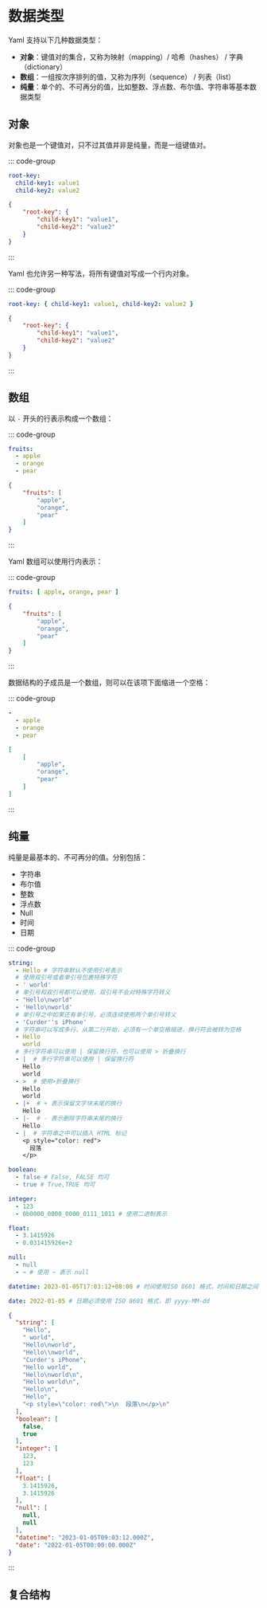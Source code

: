# 数据类型

Yaml 支持以下几种数据类型：

- **对象**：键值对的集合，又称为映射（mapping）/ 哈希（hashes） / 字典（dictionary）
- **数组**：一组按次序排列的值，又称为序列（sequence） / 列表（list）
- **纯量**：单个的、不可再分的值，比如整数、浮点数、布尔值、字符串等基本数据类型

## 对象

对象也是一个键值对，只不过其值并非是纯量，而是一组键值对。

::: code-group
```yaml [Yaml]
root-key:
  child-key1: value1
  child-key2: value2
```

```json [JSON]
{
    "root-key": {
        "child-key1": "value1",
        "child-key2": "value2"
    }
}
```
:::

Yaml 也允许另一种写法，将所有键值对写成一个行内对象。

::: code-group
```yaml [Yaml]
root-key: { child-key1: value1, child-key2: value2 }
```

```json
{
    "root-key": {
        "child-key1": "value1",
        "child-key2": "value2"
    }
}
```
:::

## 数组

以 `-` 开头的行表示构成一个数组：

::: code-group
```yaml [Yaml]
fruits:
  - apple
  - orange
  - pear
```

```json [JSON]
{
    "fruits": [
        "apple",
        "orange",
        "pear"
    ]
}
```
:::

Yaml 数组可以使用行内表示：

::: code-group
```yaml [Yaml]
fruits: [ apple, orange, pear ]
```
```json
{
    "fruits": [
        "apple",
        "orange",
        "pear"
    ]
}
```
:::

数据结构的子成员是一个数组，则可以在该项下面缩进一个空格：

::: code-group
```yaml [Yaml]
-
  - apple
  - orange
  - pear 
```

```json [JSON]
[
    [
        "apple",
        "orange",
        "pear"
    ]
]
```
::: 

## 纯量

纯量是最基本的、不可再分的值。分别包括：

* 字符串
* 布尔值
* 整数
* 浮点数
* Null
* 时间
* 日期

::: code-group
```yaml [Yaml]
string: 
  - Hello # 字符串默认不使用引号表示
  # 使用双引号或者单引号包裹特殊字符
  - ' world'
  # 单引号和双引号都可以使用，双引号不会对特殊字符转义
  - "Hello\nworld"
  - 'Hello\nworld'
  # 单引号之中如果还有单引号，必须连续使用两个单引号转义
  - 'Curder''s iPhone'
  # 字符串可以写成多行，从第二行开始，必须有一个单空格缩进，换行符会被转为空格
  - Hello
    world
  # 多行字符串可以使用 | 保留换行符，也可以使用 > 折叠换行
  - |  # 多行字符串可以使用 | 保留换行符
    Hello
    world
  - >  # 使用>折叠换行
    Hello
    world
  - |+  # + 表示保留文字块末尾的换行
    Hello
  - |-  # - 表示删除字符串末尾的换行
    Hello
  - |  # 字符串之中可以插入 HTML 标记
    <p style="color: red">
      段落
    </p>

boolean:
  - false # False, FALSE 均可
  - true # True,TRUE 均可

integer:
  - 123
  - 0b0000_0000_0000_0111_1011 # 使用二进制表示

float:
  - 3.1415926
  - 0.031415926e+2

null:
  - null
  - ~ # 使用 ~ 表示 null

datetime: 2023-01-05T17:03:12+08:00 # 时间使用ISO 8601 格式，时间和日期之间使用 T 连接，最后使用 + 代表时区

date: 2022-01-05 # 日期必须使用 ISO 8601 格式，即 yyyy-MM-dd
```

```json [Json]
{
  "string": [
    "Hello",
    " world",
    "Hello\nworld",
    "Hello\\nworld",
    "Curder's iPhone",
    "Hello world",
    "Hello\nworld\n",
    "Hello world\n",
    "Hello\n",
    "Hello",
    "<p style=\"color: red\">\n  段落\n</p>\n"
  ],
  "boolean": [
    false,
    true
  ],
  "integer": [
    123,
    123
  ],
  "float": [
    3.1415926,
    3.1415926
  ],
  "null": [
    null,
    null
  ],
  "datetime": "2023-01-05T09:03:12.000Z",
  "date": "2022-01-05T00:00:00.000Z"
}
```
:::


## 复合结构


